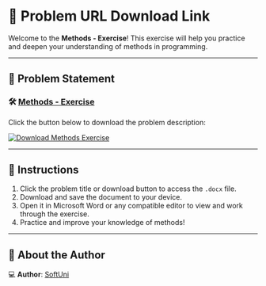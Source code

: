 # 📝 Problem URL Download Link

Welcome to the **Methods - Exercise**! This exercise will help you practice and deepen your understanding of methods in programming.

---

## 📄 Problem Statement

### 🛠️ [Methods - Exercise](https://github.com/user-attachments/files/17949546/Methods.-.Exercise.docx)
Click the button below to download the problem description:

[![Download Methods Exercise](https://img.shields.io/badge/Download-MethodsExercise-blue?style=for-the-badge&logo=microsoftword)](https://github.com/user-attachments/files/17949546/Methods.-.Exercise.docx)

---

## 📌 Instructions
1. Click the problem title or download button to access the `.docx` file.
2. Download and save the document to your device.
3. Open it in Microsoft Word or any compatible editor to view and work through the exercise.
4. Practice and improve your knowledge of methods!

---

## 👤 About the Author

💻 **Author**: [SoftUni](https://softuni.bg/) 
